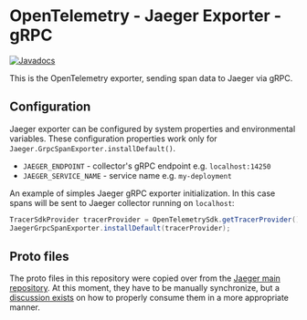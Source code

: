 # OpenTelemetry - Jaeger Exporter - gRPC

[![Javadocs][javadoc-image]][javadoc-url]

This is the OpenTelemetry exporter, sending span data to Jaeger via gRPC. 

## Configuration

Jaeger exporter can be configured by system properties and environmental variables.
These configuration properties work only for `Jaeger.GrpcSpanExporter.installDefault()`.

* `JAEGER_ENDPOINT` - collector's gRPC endpoint e.g. `localhost:14250`
* `JAEGER_SERVICE_NAME` - service name e.g. `my-deployment`

An example of simples Jaeger gRPC exporter initialization. In this case
spans will be sent to Jaeger collector running on `localhost`:
```java
TracerSdkProvider tracerProvider = OpenTelemetrySdk.getTracerProvider();
JaegerGrpcSpanExporter.installDefault(tracerProvider);

```

## Proto files

The proto files in this repository were copied over from the [Jaeger main repository][proto-origin]. At this moment, they have to be manually synchronize, but a [discussion exists][proto-discussion] on how to properly consume them in a more appropriate manner.

[proto-origin]: https://github.com/jaegertracing/jaeger/tree/5b8c1f40f932897b9322bf3f110d830536ae4c71/model/proto
[proto-discussion]: https://github.com/open-telemetry/opentelemetry-java/issues/235
[javadoc-image]: https://www.javadoc.io/badge/io.opentelemetry/opentelemetry-exporters-jaeger.svg
[javadoc-url]: https://www.javadoc.io/doc/io.opentelemetry/opentelemetry-exporters-jaeger
